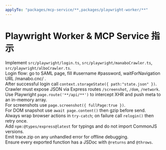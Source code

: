 ```yaml
---
applyTo: "packages/mcp-service/**,packages/playwright-worker/**"
---
```


# Playwright Worker & MCP Service 指示

Implement `src/playwright/login.ts`, `src/playwright/manaboCrawler.ts`, `src/playwright/alboCrawler.ts`.  
Login flow: go to SAML page, fill #username #password, waitForNavigation URL /manabo.cnc/ .  
After successful login call `context.storageState({ path:"state.json" })`.  
Crawler must expose JSON via Express routes `/screenshot`, `/dom`, `/network`.  
Use Playwright `page.route('**/api/**')` to intercept XHR and push meta to an in-memory array.  
For screenshots use `page.screenshot({ fullPage:true })`.  
For DOM snapshot use `await page.content()` then gzip before send.  
Always wrap browser actions in `try-catch`; on failure call `relogin()` then retry once.  
Add `npm:@types/express@latest` for typings and do not import CommonJS versions.  
Emit trace.zip on any unhandled error for offline debugging.  
Ensure every exported function has a JSDoc with `@returns` and `@throws`.
